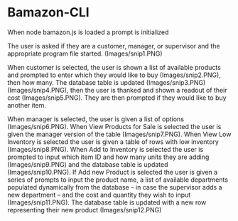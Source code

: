 # Bamazon-CLI

When node bamazon.js is loaded a prompt is initialized

The user is asked if they are a customer, manager, or supervisor and the appropriate program file started. (Images/snip1.PNG)

When customer is selected, the user is shown a list of available products and prompted to enter which they would like to buy (Images/snip2.PNG), then how many. The database table is updated (Images/snip3.PNG) (Images/snip4.PNG), then the user is thanked and shown a readout of their cost (Images/snip5.PNG). They are then prompted if they would like to buy another item.

When manager is selected, the user is given a list of options (Images/snip6.PNG). When View Products for Sale is selected the user is given the manager version of the table (Images/snip7.PNG). When View Low Inventory is selected the user is given a table of rows with low inventory (Images/snip8.PNG). When Add to Inventory is selected the user is prompted to input which item ID and how many units they are adding (Images/snip9.PNG) and the database table is updated (Images/snip10.PNG). If Add new Product is selected the user is given a series of prompts to input the product name, a list of available departments populated dynamically from the database – in case the supervisor adds a new department – and the cost and quantity they wish to input (Images/snip11.PNG). The database table is updated with a new row representing their new product (Images/snip12.PNG)
